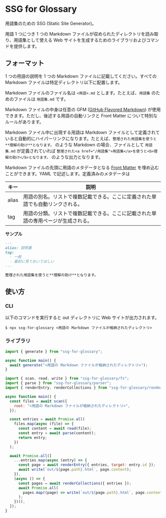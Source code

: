 # SSG for Glossary

用語集のための SSG (Static Site Generator)。

用語 1 つにつき 1 つの Markdown ファイルが収められたディレクトリを読み取り、用語集として使える Web サイトを生成するためのライブラリおよびコマンドを提供します。

## フォーマット

1 つの用語の説明を 1 つの Markdown ファイルに記載してください。すべての Markdown ファイルは特定ディレクトリ以下に配置します。

Markdown ファイルのファイル名は `<用語>.md` とします。たとえば、`用語集` のためのファイルは `用語集.md` です。

Markdown ファイルの中身は任意の GFM ([GitHub Flavored Markdown](https://github.github.com/gfm/)) が使用できます。ただし、後述する用語の自動リンクと Front Matter について特別なルールがあります。

Markdown ファイル中に出現する用語は Markdown ファイルとして定義されていると自動的にハイパーリンクになります。たとえば、`整理された用語集を使うと**理解の助け**となります。` のような Markdown の場合、ファイルとして `用語集.md` が定義されていれば `整理された<a href="/用語集">用語集</a>を使うと<b>理解の助け</b>となります。` のような出力となります。

Markdown ファイルの先頭に用語のメタデータとなる [Front Matter](https://middlemanapp.com/jp/basics/frontmatter/) を埋め込むことができます。YAML で記述します。定義済みのメタデータは

| キー  | 説明                                                                               |
| ----- | ---------------------------------------------------------------------------------- |
| alias | 用語の別名。リストで複数記載できる。ここに定義された単語でも自動リンクされる。     |
| tag   | 用語の分類。リストで複数記載できる。ここに記載された単語の専用ページが生成される。 |

**サンプル**

```md
---
alias: 説明書
tag:
  - 一般
  - 最初に見ておいてほしい
---

整理された用語集を使うと**理解の助け**となります。
```

## 使い方

### CLI

以下のコマンドを実行すると out ディレクトリに Web サイトが出力されます。

```console
$ npx ssg-for-glossary <用語の Markdown ファイルが格納されたディレクトリ>
```

### ライブラリ

```javascript
import { generate } from "ssg-for-glossary";

async function main() {
  await generate("<用語の Markdown ファイルが格納されたディレクトリ>");
}
```

```javascript
import { scan, read, write } from "ssg-for-glossary/fs";
import { parse } from "ssg-for-glossary/parser";
import { renderEntry, renderCollections } from "ssg-for-glossary/renderer";

async function main() {
  const files = await scan({
    root: "<用語の Markdown ファイルが格納されたディレクトリ>",
  });

  const entries = await Promise.all(
    files.map(async (file) => {
      const content = await read(file);
      const entry = await parse(content);
      return entry;
    })
  );

  await Promise.all([
    ...entries.map(async (entry) => {
      const page = await renderEntry({ entries, target: entry.id });
      await write(`out/${page.path}.html`, page.content);
    }),
    (async () => {
      const pages = await renderCollections({ entries });
      await Promise.all(
        pages.map((page) => write(`out/${page.path}.html`, page.content))
      );
    })(),
  ]);
}
```
